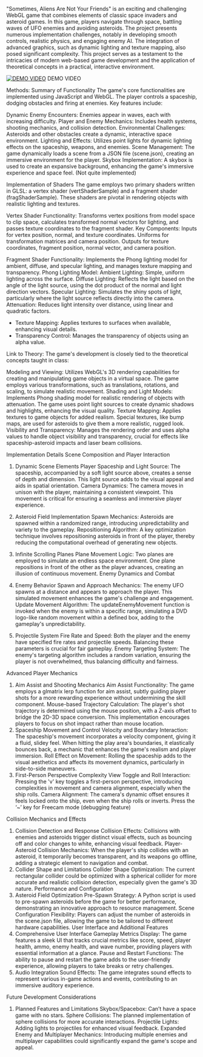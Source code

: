 "Sometimes, Aliens Are Not Your Friends" is an exciting and challenging WebGL game that combines elements of classic space invaders and asteroid games. In this game, players navigate through space, battling waves of UFO enemies and avoiding asteroids. The project presents numerous implementation challenges, notably in developing smooth controls, realistic physics, and engaging enemy AI. The integration of advanced graphics, such as dynamic lighting and texture mapping, also posed significant complexity. This project serves as a testament to the intricacies of modern web-based game development and the application of theoretical concepts in a practical, interactive environment.

[![DEMO VIDEO](https://media.discordapp.net/attachments/806285969090281492/1180833966798929990/image.png?ex=65ad00d4&is=659a8bd4&hm=5e97b7eb8e9ff1f4b49d87101feb2fa93f11d11b37daac70fa30e925dd560f21&=&format=webp&quality=lossless&width=942&height=739)](https://www.youtube.com/watch?v=P4Je46cPOcM)
DEMO VIDEO

Methods:
Summary of Functionality
The game's core functionalities are implemented using JavaScript and WebGL. The player controls a spaceship, dodging obstacles and firing at enemies. Key features include:

Dynamic Enemy Encounters: Enemies appear in waves, each with increasing difficulty.
Player and Enemy Mechanics: Includes health systems, shooting mechanics, and collision detection.
Environmental Challenges: Asteroids and other obstacles create a dynamic, interactive space environment.
Lighting and Effects: Utilizes point lights for dynamic lighting effects on the spaceship, weapons, and enemies.
Scene Management: The game dynamically loads a scene from a JSON file (scene.json), creating an immersive environment for the player.
Skybox Implementation: A skybox is used to create an expansive background, enhancing the game's immersive experience and space feel. (Not quite implemented)

Implementation of Shaders
The game employs two primary shaders written in GLSL: a vertex shader (vertShaderSample) and a fragment shader (fragShaderSample). These shaders are pivotal in rendering objects with realistic lighting and textures.

Vertex Shader
Functionality: Transforms vertex positions from model space to clip space, calculates transformed normal vectors for lighting, and passes texture coordinates to the fragment shader.
Key Components:
Inputs for vertex position, normal, and texture coordinates.
Uniforms for transformation matrices and camera position.
Outputs for texture coordinates, fragment position, normal vector, and camera position.

Fragment Shader
Functionality: Implements the Phong lighting model for ambient, diffuse, and specular lighting, and manages texture mapping and transparency.
Phong Lighting Model:
Ambient Lighting: Simple, uniform lighting across the surface.
Diffuse Lighting: Reflects the light based on the angle of the light source, using the dot product of the normal and light direction vectors.
Specular Lighting: Simulates the shiny spots of light, particularly where the light source reflects directly into the camera.
Attenuation: Reduces light intensity over distance, using linear and quadratic factors.
- Texture Mapping: Applies textures to surfaces when available, enhancing visual details.
- Transparency Control: Manages the transparency of objects using an alpha value.

Link to Theory:
The game's development is closely tied to the theoretical concepts taught in class:

Modeling and Viewing: Utilizes WebGL's 3D rendering capabilities for creating and manipulating game objects in a virtual space. The game employs various transformations, such as translations, rotations, and scaling, to simulate realistic movement.
Shading and Light Models: Implements Phong shading model for realistic rendering of objects with attenuation. The game uses point light sources to create dynamic shadows and highlights, enhancing the visual quality.
Texture Mapping: Applies textures to game objects for added realism. Special textures, like bump maps, are used for asteroids to give them a more realistic, rugged look.
Visibility and Transparency: Manages the rendering order and uses alpha values to handle object visibility and transparency, crucial for effects like spaceship-asteroid impacts and laser beam collisions.


Implementation Details
Scene Composition and Player Interaction
1. Dynamic Scene Elements
Player Spaceship and Light Source: The spaceship, accompanied by a soft light source above, creates a sense of depth and dimension. This light source adds to the visual appeal and aids in spatial orientation.
Camera Dynamics: The camera moves in unison with the player, maintaining a consistent viewpoint. This movement is critical for ensuring a seamless and immersive player experience.
2. Asteroid Field Implementation
Spawn Mechanics: Asteroids are spawned within a randomized range, introducing unpredictability and variety to the gameplay.
Repositioning Algorithm: A key optimization technique involves repositioning asteroids in front of the player, thereby reducing the computational overhead of generating new objects.

3. Infinite Scrolling Planes
Plane Movement Logic: Two planes are employed to simulate an endless space environment. One plane repositions in front of the other as the player advances, creating an illusion of continuous movement.
Enemy Dynamics and Combat
1. Enemy Behavior
Spawn and Approach Mechanics: The enemy UFO spawns at a distance and appears to approach the player. This simulated movement enhances the game's challenge and engagement.
Update Movement Algorithm: The updateEnemyMovement function is invoked when the enemy is within a specific range, simulating a DVD logo-like random movement within a defined box, adding to the gameplay's unpredictability.

2. Projectile System
Fire Rate and Speed: Both the player and the enemy have specified fire rates and projectile speeds. Balancing these parameters is crucial for fair gameplay.
Enemy Targeting System: The enemy's targeting algorithm includes a random variation, ensuring the player is not overwhelmed, thus balancing difficulty and fairness.

Advanced Player Mechanics
1. Aim Assist and Shooting Mechanics
Aim Assist Functionality: The game employs a glmatrix lerp function for aim assist, subtly guiding player shots for a more rewarding experience without undermining the skill component.
Mouse-based Trajectory Calculation: The player's shot trajectory is determined using the mouse position, with a Z-axis offset to bridge the 2D-3D space conversion. This implementation encourages players to focus on shot impact rather than mouse location.
2. Spaceship Movement and Control
Velocity and Boundary Interaction: The spaceship's movement incorporates a velocity component, giving it a fluid, slidey feel. When hitting the play area's boundaries, it elastically bounces back, a mechanic that enhances the game's realism and player immersion.
Roll Effect on Movement: Rolling the spaceship adds to the visual aesthetics and affects its movement dynamics, particularly in side-to-side maneuvers.
3. First-Person Perspective Complexity
View Toggle and Roll Interaction: Pressing the 'v' key toggles a first-person perspective, introducing complexities in movement and camera alignment, especially when the ship rolls.
Camera Alignment: The camera's dynamic offset ensures it feels locked onto the ship, even when the ship rolls or inverts.
Press the ‘~’ key for Freecam mode (debugging feature)

Collision Mechanics and Effects
1. Collision Detection and Response
Collision Effects: Collisions with enemies and asteroids trigger distinct visual effects, such as bouncing off and color changes to white, enhancing visual feedback.
Player-Asteroid Collision Mechanics: When the player's ship collides with an asteroid, it temporarily becomes transparent, and its weapons go offline, adding a strategic element to navigation and combat.
2. Collider Shape and Limitations
Collider Shape Optimization: The current rectangular collider could be optimized with a spherical collider for more accurate and realistic collision detection, especially given the game's 3D nature.
Performance and Configuration
1. Asteroid Field Optimization
Pre-Spawn Strategy: A Python script is used to pre-spawn asteroids before the game for better performance, demonstrating an innovative approach to resource management.
Scene Configuration Flexibility: Players can adjust the number of asteroids in the scene.json file, allowing the game to be tailored to different hardware capabilities.
User Interface and Additional Features
1. Comprehensive User Interface
Gameplay Metrics Display: The game features a sleek UI that tracks crucial metrics like score, speed, player health, ammo, enemy health, and wave number, providing players with essential information at a glance.
Pause and Restart Functions: The ability to pause and restart the game adds to the user-friendly experience, allowing players to take breaks or retry challenges.
2. Audio Integration
Sound Effects: The game integrates sound effects to represent various in-game actions and events, contributing to an immersive auditory experience.

Future Development Considerations
1. Planned Features and Limitations
Skybox/Spacebox: Can’t have a space game with no stars.
Sphere Collisions: The planned implementation of sphere collisions for more accurate interactions.
Projectile Lights: Adding lights to projectiles for enhanced visual feedback.
Expanded Enemy and Multiplayer Mechanics: Introducing multiple enemies and multiplayer capabilities could significantly expand the game's scope and appeal.




